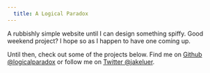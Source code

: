```yaml
---
  title: A Logical Paradox
---
```


A rubbishly simple website until I can design something spiffy. 
Good weekend project? I hope so as I happen to have one coming up.

Until then, check out some of the projects below. Find me on
[Github @logicalparadox](https://github.com/logicalparadox/) or follow me on 
[Twitter @jakeluer](http://twitter.com/jakeluer).